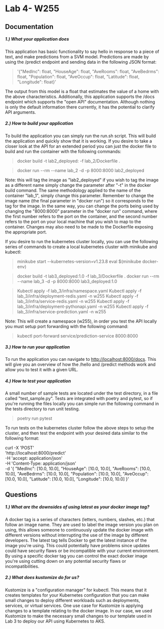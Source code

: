 Lab 4- W255
===============
## Documentation

##### 1.) What your application does
This application has basic functionality to say hello in response to a piece of text, and make predictions from a SVM model. Predictions are made by using the /predict endpoint and sending data in the following JSON format:
> '{"MedInc": float, "HouseAge": float, "AveRooms": float, "AveBedrms": float, "Population": float, "AveOccup": float, "Latitude": float, "Longitude": float}'

The output from this model is a float that estimates the value of a home with the above characteristics.
Additionally, this application supports the /docs endpoint which supports the "open API" documentation. Although nothing is only the default information there currently, it has the potential to clarify API arguments.

##### 2.) How to build your application
To build the application you can simply run the run.sh script. This will build the application and quickly show that it is working. If you desire to take a closer look at the API for an extended period you can just the docker file to build and run the container with the following commands:

> docker build -t lab2_deployed: -f lab_2/Dockerfile .

> docker run --rm --name lab_2 -d -p 8000:8000 lab2_deployed

Note: this will tag the image as "lab2_deployed" if you wish to tag the image as a different name simply change the parameter after "-t" in the docker build command. The same methodology applied to the name of the container "lab_1", simply change this parameter. Remember to change the image name (the final parameter in "docker run") so it corresponds to the tag for the image.
In the same way, you can change the ports being used by changing the "8000:8000" parameter in the "docker run" command, where the first number refers to the port on the container, and the second number refers to the port on your local machine that you wish to map to the container. Changes may also need to be made to the Dockerfile exposing the appropriate port.

If you desire to run the kubernetes cluster locally, you can use the following series of commands to create a local kubernetes cluster with minikube and kubectl:

> minikube start --kubernetes-version=v1.23.8
> eval $(minikube docker-env)

> docker build -t lab3_deployed:1.0 -f lab_3/Dockerfile .
> docker run --rm --name lab_3 -d -p 8000:8000 lab3_deployed:1.0

> Kubectl apply -f lab_3/infra/namespace.yaml
> Kubectl apply -f lab_3/infra/deployment-redis.yaml -n w255
> Kubectl apply -f lab_3/infra/service-redis.yaml -n w255
> Kubectl apply -f lab_3/infra/deployment-pythonapi.yaml -n w255
> Kubectl apply -f lab_3/infra/service-prediction.yaml -n w255

Note: This will create a namespace (w255), in order you test the API locally you must setup port forwarding with the following command: 
> kubectl port-forward service/prediction-service 8000:8000


#####  3.) How to run your application
To run the application you can navigate to [http://localhost:8000/docs](http://localhost:8000/docs). This will give you an overview of how the /hello and /predict methods work and allow you to test it with a given URL. 


#####  4.) How to test your application
A small number of sample tests are located under the test directory, in a file called "test_sample.py". Tests are integrated with poetry and pytest, so if you're running the files locally you can simple run the following command in the tests directory to run unit testing. 

> poetry run pytest

To run tests on the kubernetes cluster follow the above steps to setup the cluster, and then test the endpoint with your desired data similar to the following format:

curl -X 'POST' \
  'http://localhost:8000/predict' \
  -H 'accept: application/json' \
  -H 'Content-Type: application/json' \
  -d '{
  "MedInc": [10.0, 10.0],
  "HouseAge": [10.0, 10.0],
  "AveRooms": [10.0, 10.0],
  "AveBedrms": [10.0, 10.0],
  "Population": [10.0, 10.0],
  "AveOccup": [10.0, 10.0],
  "Latitude": [10.0, 10.0],
  "Longitude": [10.0, 10.0]
}'




## Questions
##### 1.) What are the downsides of using latest as your docker image tag?
A docker tag is a series of characters (letters, numbers, slashes, etc.) that follow an image name. They are used to label the image version you plan on using, this allows someone to continuously update the docker image with different versions without interrupting the use of the image by different developers. The latest tag tells Docker to get the latest instance of the image you're using. This could potentially have problems since updates could have security flaws or be incompatible with your current environment. By using a specific docker tag you can control the exact docker image you're using cutting down on any potential security flaws or incompatibilities. 


##### 2.) What does kustomize do for us?
Kustomize is a "configuration manager" for kubectl. This means that it creates templates for your Kubernetes configuration that you can make small changes to deploy different workloads such as deployments, services, or virtual services. One use case for Kustomize is applying changes to a template relating to the docker image. In our case, we used Kustomize to make the necessary small changes to our template used in Lab 3 to deploy our API using Kubernetes to AKS.  





